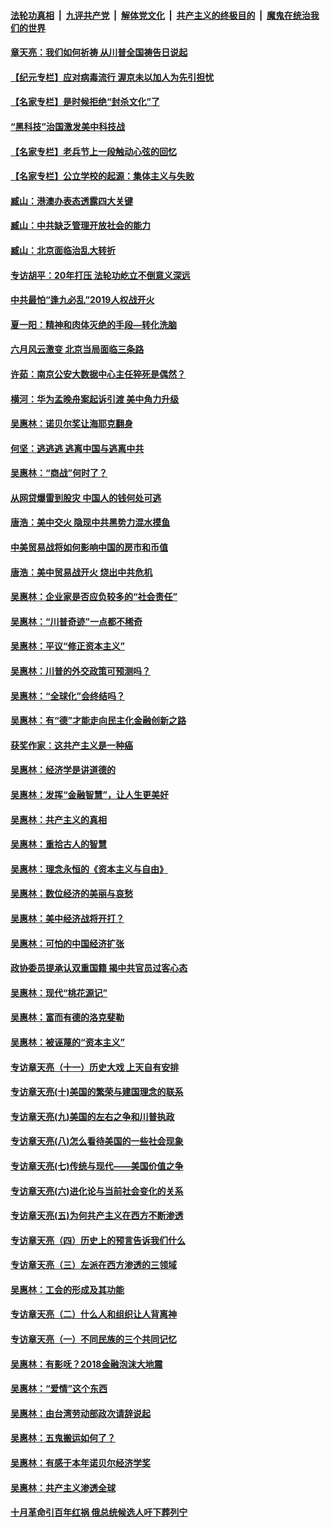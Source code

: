 ####  [法轮功真相](../../../../basic/blob/master/README.md?t=06261331) &nbsp;|&nbsp; [九评共产党](../../../../9ping.md/blob/master/README.md?t=06261331) &nbsp;|&nbsp; [解体党文化](../../../../jtdwh.md/blob/master/README.md?t=06261331)  &nbsp;|&nbsp; [共产主义的终极目的](../../../../gczydzjmd.md/blob/master/README.md?t=06261331) &nbsp;|&nbsp; [魔鬼在统治我们的世界](../../../../mgztzwmdsj.md/blob/master/README.md?t=06261331) 

#### [章天亮：我们如何祈祷 从川普全国祷告日说起](../pages/nsc423/n11944627.md?t=06261331) 

#### [【纪元专栏】应对病毒流行 渥京未以加人为先引担忧](../pages/nsc423/n11875714.md?t=06261331) 

#### [【名家专栏】是时候拒绝“封杀文化”了](../pages/nsc423/n11814093.md?t=06261331) 

#### [“黑科技”治国激发美中科技战](../pages/nsc423/n11638056.md?t=06261331) 

#### [【名家专栏】老兵节上一段触动心弦的回忆](../pages/nsc423/n11646016.md?t=06261331) 

#### [【名家专栏】公立学校的起源：集体主义与失败](../pages/nsc423/n11601833.md?t=06261331) 

#### [臧山：港澳办表态透露四大关键](../pages/nsc423/n11421628.md?t=06261331) 

#### [臧山：中共缺乏管理开放社会的能力](../pages/nsc423/n11407457.md?t=06261331) 

#### [臧山：北京面临治乱大转折](../pages/nsc423/n11406895.md?t=06261331) 

#### [专访胡平：20年打压 法轮功屹立不倒意义深远](../pages/nsc423/n11398800.md?t=06261331) 

#### [中共最怕“逢九必乱”2019人权战开火](../pages/nsc423/n11385248.md?t=06261331) 

#### [夏一阳：精神和肉体灭绝的手段—转化洗脑](../pages/nsc423/n11368250.md?t=06261331) 

#### [六月风云激变 北京当局面临三条路](../pages/nsc423/n11313668.md?t=06261331) 

#### [许茹：南京公安大数据中心主任猝死是偶然？](../pages/nsc423/n11064744.md?t=06261331) 

#### [横河：华为孟晚舟案起诉引渡 美中角力升级](../pages/nsc423/n11027230.md?t=06261331) 

#### [吴惠林：诺贝尔奖让海耶克翻身](../pages/nsc423/n10890049.md?t=06261331) 

#### [何坚：逃逃逃 逃离中国与逃离中共](../pages/nsc423/n10592891.md?t=06261331) 

#### [吴惠林：“商战”何时了？](../pages/nsc423/n10573558.md?t=06261331) 

#### [从网贷爆雷到股灾 中国人的钱何处可逃](../pages/nsc423/n10572800.md?t=06261331) 

#### [唐浩：美中交火 隐现中共黑势力混水摸鱼](../pages/nsc423/n10544040.md?t=06261331) 

#### [中美贸易战将如何影响中国的房市和币值](../pages/nsc423/n10543697.md?t=06261331) 

#### [唐浩：美中贸易战开火 烧出中共危机](../pages/nsc423/n10540126.md?t=06261331) 

#### [吴惠林：企业家是否应负较多的“社会责任”](../pages/nsc423/n10535022.md?t=06261331) 

#### [吴惠林：“川普奇迹”一点都不稀奇](../pages/nsc423/n10512808.md?t=06261331) 

#### [吴惠林：平议“修正资本主义”](../pages/nsc423/n10495724.md?t=06261331) 

#### [吴惠林：川普的外交政策可预测吗？](../pages/nsc423/n10462387.md?t=06261331) 

#### [吴惠林：“全球化”会终结吗？](../pages/nsc423/n10452838.md?t=06261331) 

#### [吴惠林：有“德”才能走向民主化金融创新之路](../pages/nsc423/n10432292.md?t=06261331) 

#### [获奖作家：这共产主义是一种癌](../pages/nsc423/n10431541.md?t=06261331) 

#### [吴惠林：经济学是讲道德的](../pages/nsc423/n10398014.md?t=06261331) 

#### [吴惠林：发挥“金融智慧”，让人生更美好](../pages/nsc423/n10375019.md?t=06261331) 

#### [吴惠林：共产主义的真相](../pages/nsc423/n10351394.md?t=06261331) 

#### [吴惠林：重拾古人的智慧](../pages/nsc423/n10337691.md?t=06261331) 

#### [吴惠林：理念永恒的《资本主义与自由》](../pages/nsc423/n10316274.md?t=06261331) 

#### [吴惠林：数位经济的美丽与哀愁](../pages/nsc423/n10292946.md?t=06261331) 

#### [吴惠林：美中经济战将开打？](../pages/nsc423/n10258825.md?t=06261331) 

#### [吴惠林：可怕的中国经济扩张](../pages/nsc423/n10219147.md?t=06261331) 

#### [政协委员提承认双重国籍 揭中共官员过客心态](../pages/nsc423/n10208809.md?t=06261331) 

#### [吴惠林：现代“桃花源记”](../pages/nsc423/n10185234.md?t=06261331) 

#### [吴惠林：富而有德的洛克斐勒](../pages/nsc423/n10142264.md?t=06261331) 

#### [吴惠林：被诬蔑的“资本主义”](../pages/nsc423/n10124816.md?t=06261331) 

#### [专访章天亮（十一）历史大戏 上天自有安排](../pages/nsc423/n10094905.md?t=06261331) 

#### [专访章天亮(十)美国的繁荣与建国理念的联系](../pages/nsc423/n10094899.md?t=06261331) 

#### [专访章天亮(九)美国的左右之争和川普执政](../pages/nsc423/n10094889.md?t=06261331) 

#### [专访章天亮(八)怎么看待美国的一些社会现象](../pages/nsc423/n10094857.md?t=06261331) 

#### [专访章天亮(七)传统与现代——美国价值之争](../pages/nsc423/n10093140.md?t=06261331) 

#### [专访章天亮(六)进化论与当前社会变化的关系](../pages/nsc423/n10092036.md?t=06261331) 

#### [专访章天亮(五)为何共产主义在西方不断渗透](../pages/nsc423/n10083620.md?t=06261331) 

#### [专访章天亮（四）历史上的预言告诉我们什么](../pages/nsc423/n10083606.md?t=06261331) 

#### [专访章天亮（三）左派在西方渗透的三领域](../pages/nsc423/n10081115.md?t=06261331) 

#### [吴惠林：工会的形成及其功能](../pages/nsc423/n10080633.md?t=06261331) 

#### [专访章天亮（二）什么人和组织让人背离神](../pages/nsc423/n10076637.md?t=06261331) 

#### [专访章天亮（一）不同民族的三个共同记忆](../pages/nsc423/n10074188.md?t=06261331) 

#### [吴惠林：有影呒？2018金融泡沫大地震](../pages/nsc423/n10040534.md?t=06261331) 

#### [吴惠林：“爱情”这个东西](../pages/nsc423/n10019423.md?t=06261331) 

#### [吴惠林：由台湾劳动部政次请辞说起](../pages/nsc423/n9979679.md?t=06261331) 

#### [吴惠林：五鬼搬运如何了？](../pages/nsc423/n9925338.md?t=06261331) 

#### [吴惠林：有感于本年诺贝尔经济学奖](../pages/nsc423/n9871883.md?t=06261331) 

#### [吴惠林：共产主义渗透全球](../pages/nsc423/n9812748.md?t=06261331) 

#### [十月革命引百年红祸 俄总统候选人吁下葬列宁](../pages/nsc423/n9810182.md?t=06261331) 

